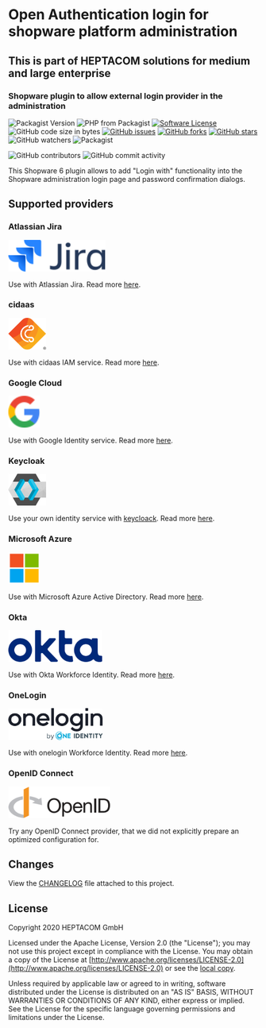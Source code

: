 # Open Authentication login for shopware platform administration
## This is part of HEPTACOM solutions for medium and large enterprise
### Shopware plugin to allow external login provider in the administration

![Packagist Version](https://img.shields.io/packagist/v/heptacom/shopware-platform-admin-open-auth?style=flat-square)
![PHP from Packagist](https://img.shields.io/packagist/php-v/heptacom/shopware-platform-admin-open-auth?style=flat-square)
[![Software License](https://img.shields.io/packagist/l/heptacom/shopware-platform-admin-open-auth?style=flat-square)](./LICENSE.md)
![GitHub code size in bytes](https://img.shields.io/github/languages/code-size/heptacom/HeptacomShopwarePlatformAdminOpenAuth?style=flat-square)
[![GitHub issues](https://img.shields.io/github/issues/HEPTACOM/HeptacomShopwarePlatformAdminOpenAuth?style=flat-square)](https://github.com/HEPTACOM/HeptacomShopwarePlatformAdminOpenAuth/issues)
[![GitHub forks](https://img.shields.io/github/forks/HEPTACOM/HeptacomShopwarePlatformAdminOpenAuth?style=flat-square)](https://github.com/HEPTACOM/HeptacomShopwarePlatformAdminOpenAuth/network)
[![GitHub stars](https://img.shields.io/github/stars/HEPTACOM/HeptacomShopwarePlatformAdminOpenAuth?style=flat-square)](https://github.com/HEPTACOM/HeptacomShopwarePlatformAdminOpenAuth/stargazers)
![GitHub watchers](https://img.shields.io/github/watchers/heptacom/HeptacomShopwarePlatformAdminOpenAuth?style=flat-square)
![Packagist](https://img.shields.io/packagist/dt/heptacom/shopware-platform-admin-open-auth?style=flat-square)

![GitHub contributors](https://img.shields.io/github/contributors/heptacom/HeptacomShopwarePlatformAdminOpenAuth?style=flat-square)
![GitHub commit activity](https://img.shields.io/github/commit-activity/y/heptacom/HeptacomShopwarePlatformAdminOpenAuth?style=flat-square)

This Shopware 6 plugin allows to add "Login with" functionality into the Shopware administration login page and password confirmation dialogs.


## Supported providers

### Atlassian Jira

<img alt="Atlassian Jira" height="64" src="./src/Resources/app/administration/static/logo/jira_logo.svg"/>

Use with Atlassian Jira.
Read more [here](https://developer.atlassian.com/cloud/jira/platform/oauth-2-3lo-apps/#enabling-oauth-2-0--3lo-).


### cidaas

<img alt="cidaas" height="64" src="./src/Resources/app/administration/static/logo/cidaas_logo.svg"/>

Use with cidaas IAM service.
Read more [here](https://docs.cidaas.com/create-application/createapplication.html).


### Google Cloud

<img alt="Google Cloud" height="64" src="./src/Resources/app/administration/static/logo/google_logo.svg"/>

Use with Google Identity service.
Read more [here](https://developers.google.com/identity/protocols/oauth2/openid-connect).


### Keycloak

<img alt="Keycloak" height="64" src="./src/Resources/app/administration/static/logo/keycloak_logo.svg"/>

Use your own identity service with [keycloack](https://www.keycloak.org/).
Read more [here](https://blogs.sap.com/2021/08/23/keyclock-as-an-openid-connect-oidc-provider./).


### Microsoft Azure

<img alt="Microsoft Azure" height="64" src="./src/Resources/app/administration/static/logo/microsoft_logo.svg"/>

Use with Microsoft Azure Active Directory.
Read more [here](https://docs.microsoft.com/en-US/azure/active-directory/develop/quickstart-register-app).


### Okta

<img alt="Okta" height="64" src="./src/Resources/app/administration/static/logo/okta_logo.png"/>

Use with Okta Workforce Identity.
Read more [here](https://help.okta.com/en-us/Content/Topics/Apps/Apps_App_Integration_Wizard_OIDC.htm).


### OneLogin

<img alt="OneLogin" height="64" src="./src/Resources/app/administration/static/logo/onelogin_logo.svg"/>

Use with onelogin Workforce Identity.
Read more [here](https://developers.onelogin.com/blog/how-to-use-openid-connect-authentication-with-dotnet-core#heading-menu).


### OpenID Connect

<img alt="OpenID Connect" height="64" src="./src/Resources/app/administration/static/logo/openid_logo.svg"/>

Try any OpenID Connect provider, that we did not explicitly prepare an optimized configuration for.


## Changes

View the [CHANGELOG](./CHANGELOG.md) file attached to this project.

## License

Copyright 2020 HEPTACOM GmbH

Licensed under the Apache License, Version 2.0 (the "License"); you may not use this project except in compliance with the License.
You may obtain a copy of the License at [http://www.apache.org/licenses/LICENSE-2.0](http://www.apache.org/licenses/LICENSE-2.0) or see the [local copy](./LICENSE.md).

Unless required by applicable law or agreed to in writing, software distributed under the License is distributed on an "AS IS" BASIS, WITHOUT WARRANTIES OR CONDITIONS OF ANY KIND, either express or implied.
See the License for the specific language governing permissions and limitations under the License.
